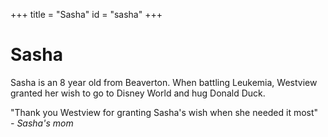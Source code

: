 +++
title = "Sasha"
id = "sasha"
+++

# Sasha

Sasha is an 8 year old from Beaverton. When battling Leukemia, Westview granted her wish to go to Disney World and hug Donald Duck.

"Thank you Westview for granting Sasha's wish when she needed it most"\
*- Sasha's mom*
